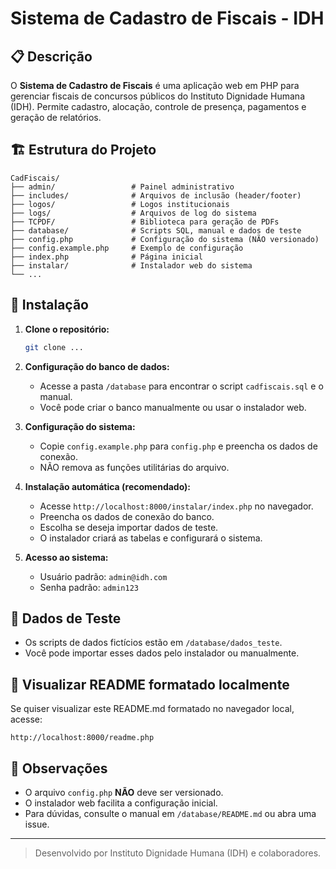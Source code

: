 # Sistema de Cadastro de Fiscais - IDH

## 📋 Descrição

O **Sistema de Cadastro de Fiscais** é uma aplicação web em PHP para gerenciar fiscais de concursos públicos do Instituto Dignidade Humana (IDH). Permite cadastro, alocação, controle de presença, pagamentos e geração de relatórios.

## 🏗️ Estrutura do Projeto

```
CadFiscais/
├── admin/                 # Painel administrativo
├── includes/              # Arquivos de inclusão (header/footer)
├── logos/                 # Logos institucionais
├── logs/                  # Arquivos de log do sistema
├── TCPDF/                 # Biblioteca para geração de PDFs
├── database/              # Scripts SQL, manual e dados de teste
├── config.php             # Configuração do sistema (NÃO versionado)
├── config.example.php     # Exemplo de configuração
├── index.php              # Página inicial
├── instalar/              # Instalador web do sistema
└── ...
```

## 🚀 Instalação

1. **Clone o repositório:**
   ```sh
   git clone ...
   ```

2. **Configuração do banco de dados:**
   - Acesse a pasta `/database` para encontrar o script `cadfiscais.sql` e o manual.
   - Você pode criar o banco manualmente ou usar o instalador web.

3. **Configuração do sistema:**
   - Copie `config.example.php` para `config.php` e preencha os dados de conexão.
   - NÃO remova as funções utilitárias do arquivo.

4. **Instalação automática (recomendado):**
   - Acesse `http://localhost:8000/instalar/index.php` no navegador.
   - Preencha os dados de conexão do banco.
   - Escolha se deseja importar dados de teste.
   - O instalador criará as tabelas e configurará o sistema.

5. **Acesso ao sistema:**
   - Usuário padrão: `admin@idh.com`
   - Senha padrão: `admin123`

## 🧪 Dados de Teste
- Os scripts de dados fictícios estão em `/database/dados_teste`.
- Você pode importar esses dados pelo instalador ou manualmente.

## 📖 Visualizar README formatado localmente
Se quiser visualizar este README.md formatado no navegador local, acesse:
```
http://localhost:8000/readme.php
```

## 📝 Observações
- O arquivo `config.php` **NÃO** deve ser versionado.
- O instalador web facilita a configuração inicial.
- Para dúvidas, consulte o manual em `/database/README.md` ou abra uma issue.

---

> Desenvolvido por Instituto Dignidade Humana (IDH) e colaboradores. 